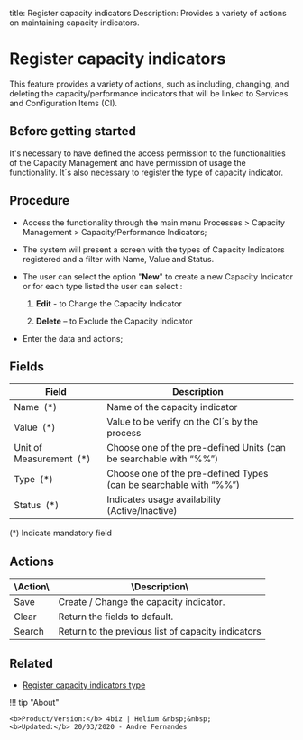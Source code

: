 title: Register capacity indicators
Description: Provides a variety of actions on maintaining capacity indicators.
# Register capacity indicators

This feature provides a variety of actions, such as including, changing, and deleting the capacity/performance indicators that will be linked to Services and Configuration Items (CI).

Before getting started
----------------------

It's necessary to have defined the access permission to the functionalities of the Capacity Management and have permission of usage the functionality.
It´s also necessary to register the type of capacity indicator.

Procedure
---------

-   Access the functionality through the main menu Processes \> Capacity Management \> Capacity/Performance Indicators;

-   The system will present a screen with the types of Capacity Indicators registered and a filter with Name, Value and Status.

-   The user can select the option "**New**" to create a new Capacity Indicator or for each type listed the user can select :

    1.  **Edit** - to Change the Capacity Indicator

    2.  **Delete** – to Exclude the Capacity Indicator

-   Enter the data and actions;

Fields
------

| Field                     | Description                                                       |
|---------------------------|-------------------------------------------------------------------|
| Name  (\*)                | Name of the capacity indicator                                    |
| Value  (\*)               | Value to be verify on the CI´s by the process                     |
| Unit of Measurement  (\*) | Choose one of the pre-defined Units (can be searchable with “%%”) |
| Type  (\*)                | Choose one of the pre-defined Types (can be searchable with “%%”) |
| Status  (\*)              | Indicates usage availability (Active/Inactive)                    |

(\*) Indicate mandatory field

Actions
-------

| \Action\   | \Description\                                               |
|------------|-------------------------------------------------------------|
| Save       | Create / Change the capacity indicator.                     |
| Clear      | Return the fields to default.                               |
| Search     | Return to the previous list of capacity indicators          |

Related
-------

- [Register capacity indicators type](/en-us/citsmart-platform-9/processes/capacity/use/register-capacity-indicators-type.html)

!!! tip "About"

    <b>Product/Version:</b> 4biz | Helium &nbsp;&nbsp;
    <b>Updated:</b> 20/03/2020 - Andre Fernandes
